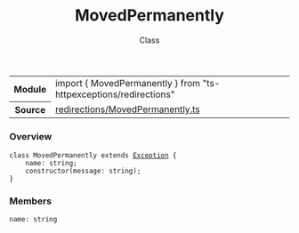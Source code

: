 <header class="symbol-info-header">    <h1 id="movedpermanently">MovedPermanently</h1>    <label class="symbol-info-type-label class">Class</label>      </header>
<section class="symbol-info">      <table class="is-full-width">        <tbody>        <tr>          <th>Module</th>          <td>            <div class="lang-typescript">                <span class="token keyword">import</span> { MovedPermanently }                 <span class="token keyword">from</span>                 <span class="token string">"ts-httpexceptions/redirections"</span>                            </div>          </td>        </tr>        <tr>          <th>Source</th>          <td>            <a href="https://TypedProject.github.io/ts-httpexceptions/blob/v4.0.0/src/redirections/MovedPermanently.ts#L0-L0">                redirections/MovedPermanently.ts            </a>        </td>        </tr>                </tbody>      </table>    </section>

### Overview

<pre><code class="typescript-lang"><span class="token keyword">class</span> MovedPermanently <span class="token keyword">extends</span> <a href="#api/common/core/exception"><span class="token">Exception</span></a> <span class="token punctuation">{</span>
    name<span class="token punctuation">:</span> <span class="token keyword">string</span><span class="token punctuation">;</span>
    <span class="token keyword">constructor</span><span class="token punctuation">(</span>message<span class="token punctuation">:</span> <span class="token keyword">string</span><span class="token punctuation">)</span><span class="token punctuation">;</span>
<span class="token punctuation">}</span></code></pre>

### Members

<div class="method-overview"><pre><code class="typescript-lang">name<span class="token punctuation">:</span> <span class="token keyword">string</span></code></pre></div>
